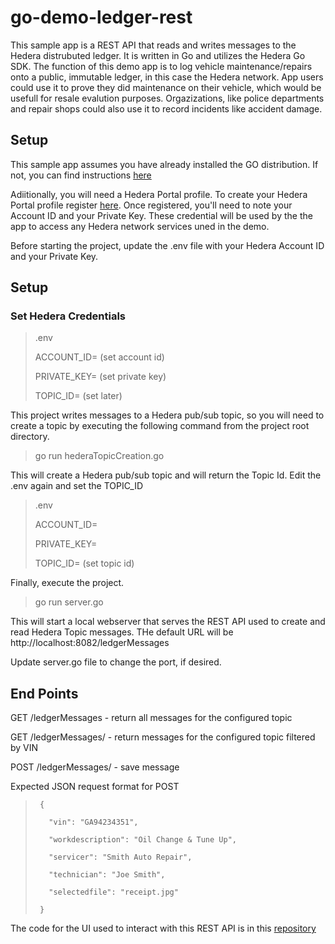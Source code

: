 # go-demo-ledger-rest

This sample app is a REST API that reads and writes messages to the Hedera distrubuted ledger.  It is written in Go and utilizes the Hedera Go SDK. The function of this demo app is to log vehicle maintenance/repairs onto a public, immutable ledger, in this case the Hedera network.  App users could use it to prove they did maintenance on their vehicle, which would be usefull for resale evalution purposes.  Orgazizations, like police departments and repair shops could also use it to record incidents like accident damage.

## Setup

This sample app assumes you have already installed the GO distribution.  If not, you can find instructions [here](https://golang.org/doc/install)

Adiitionally, you will need a Hedera Portal profile. To create your Hedera Portal profile register [here](https://portal.hedera.com/register).  Once registered, you'll need to note your Account ID and your Private Key.  These credential will be used by the the app to access any Hedera network services uned in the demo.

Before starting the project, update the .env file with your Hedera Account ID and your Private Key.

## Setup
### Set Hedera Credentials

> .env
>
> ACCOUNT_ID= (set account id)
>
> PRIVATE_KEY= (set private key)
>
> TOPIC_ID= (set later)


This project writes messages to a Hedera pub/sub topic, so you will need to create a topic by executing the following command from the project root directory.

> go run hederaTopicCreation.go

This will create a Hedera pub/sub topic and will return the Topic Id.
Edit the .env again and set the TOPIC_ID

> .env
>
> ACCOUNT_ID=
>
> PRIVATE_KEY=
>
> TOPIC_ID= (set topic id)

Finally, execute the project.

> go run server.go

This will start a local webserver that serves the REST API used to create and read Hedera Topic messages.
THe default URL will be http://localhost:8082/ledgerMessages

Update server.go file to change the port, if desired.

## End Points

GET /ledgerMessages - return all messages for the configured topic

GET /ledgerMessages/<vin> - return messages for the configured topic filtered by VIN

POST /ledgerMessages/ - save message

Expected JSON request format for POST
>
>      {
>
>        "vin": "GA94234351",
>  
>        "workdescription": "Oil Change & Tune Up",
>
>        "servicer": "Smith Auto Repair",
>
>        "technician": "Joe Smith",
>
>        "selectedfile": "receipt.jpg"
>
>      }


The code for the UI used to interact with this REST API is in this [repository](https://github.com/droatl2000/node-demo-ledger-ui)
